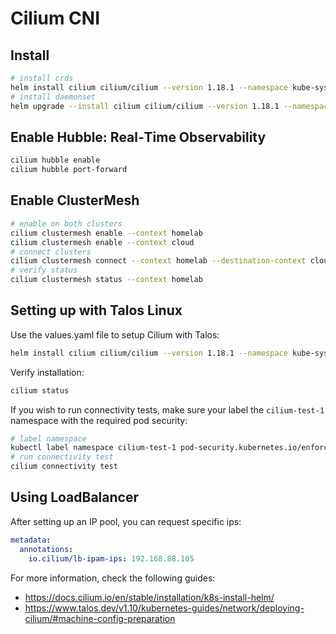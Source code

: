 # Cilium CNI
## Install
```bash
# install crds
helm install cilium cilium/cilium --version 1.18.1 --namespace kube-system --values crd-values.yaml --set installCRDs=true
# install daemonset
helm upgrade --install cilium cilium/cilium --version 1.18.1 --namespace kube-system -f crd-values.yaml
```
## Enable Hubble: Real‑Time Observability
```bash
cilium hubble enable
cilium hubble port-forward 
```

## Enable ClusterMesh
```bash
# enable on both clusters
cilium clustermesh enable --context homelab
cilium clustermesh enable --context cloud
# connect clusters
cilium clustermesh connect --context homelab --destination-context cloud
# verify status
cilium clustermesh status --context homelab
```

## Setting up with Talos Linux
Use the values.yaml file to setup Cilium with Talos:
```bash
helm install cilium cilium/cilium --version 1.18.1 --namespace kube-system --values values.yaml
```
Verify installation:
```bash
cilium status
```
If you wish to run connectivity tests, make sure your label the `cilium-test-1` namespace with the required pod security:
```bash
# label namespace
kubectl label namespace cilium-test-1 pod-security.kubernetes.io/enforce=privileged --kubeconfig kubeconfig
# run connectivity test
cilium connectivity test
```

## Using LoadBalancer
After setting up an IP pool, you can request specific ips:
```yaml
metadata:
  annotations:
    io.cilium/lb-ipam-ips: 192.168.88.105
```

For more information, check the following guides:
- https://docs.cilium.io/en/stable/installation/k8s-install-helm/
- https://www.talos.dev/v1.10/kubernetes-guides/network/deploying-cilium/#machine-config-preparation